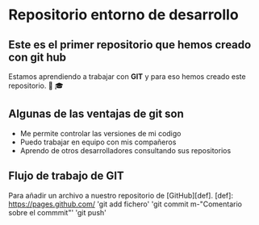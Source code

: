 # Repositorio entorno de desarrollo
## Este es el primer repositorio que hemos creado con git hub
Estamos aprendiendo a trabajar con **GIT** y para eso hemos creado este repositorio. :child: :mortar_board:
## Algunas de las ventajas de git son
+ Me permite controlar las versiones de mi codigo
+ Puedo trabajar en equipo con mis compañeros
+ Aprendo de otros desarrolladores consultando sus repositorios
## Flujo de trabajo de GIT
Para añadir un archivo a nuestro repositorio de [GitHub][def].
[def]: https://pages.github.com/
'git add fichero'
'git commit m-"Comentario sobre el commmit"'
'git push'
